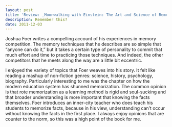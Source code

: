 ```yaml
---
layout: post
title: 'Review: _Moonwalking with Einstein: The Art and Science of Remembering Everything_ by Joshua Foer'
description: Remember this?
date: 2011-12-03
---
```

  
Joshua Foer writes a compelling account of his experiences in memory competition. The memory techniques that he describes are so simple that “anyone can do it,” but it takes a certain type of personality to commit that much effort and time to practicing those techniques. And indeed, the other competitors that he meets along the way are a little bit eccentric.  
  
I enjoyed the variety of topics that Foer weaves into his story. It felt like reading a mashup of non-fiction genres: science, history, psychology, biography. Particularly interesting to me was the chapter on how the modern education system has shunned memorization. The common opinion is that rote memorization as a learning method is rigid and soul-sucking and that broader understanding is more important that knowing the facts themselves. Foer introduces an inner-city teacher who does teach his students to memorize facts, because in his view, understanding can’t occur without knowing the facts in the first place. I always enjoy opinions that are counter to the norm, so this was a high point of the book for me.  
